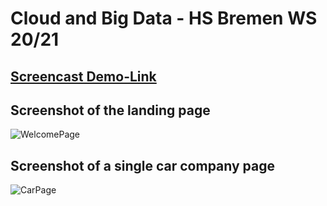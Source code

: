 # Cloud and Big Data - HS Bremen WS 20/21

## [Screencast Demo-Link](https://user-images.githubusercontent.com/48677165/111788321-3fc67080-88c0-11eb-9728-7a3be58b3a11.mp4)

## Screenshot of the landing page
![WelcomePage](https://user-images.githubusercontent.com/48677165/110993603-cc7ca600-8377-11eb-9f8c-b475f31125e4.png)

## Screenshot of a single car company page
![CarPage](https://user-images.githubusercontent.com/48677165/110993545-b838a900-8377-11eb-87ba-94831ea5c18d.png)



